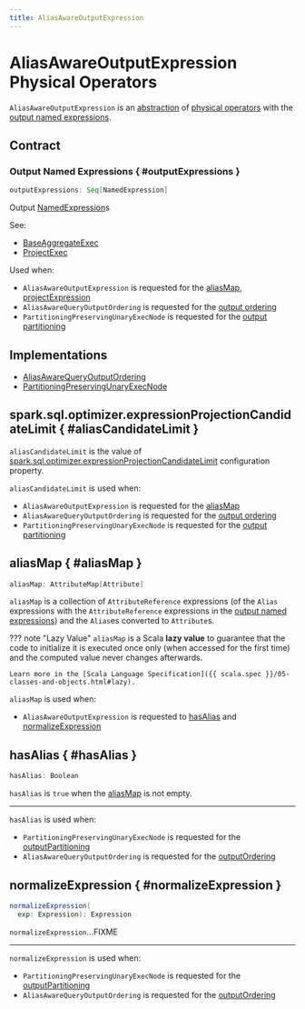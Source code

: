 ```yaml
---
title: AliasAwareOutputExpression
---
```


# AliasAwareOutputExpression Physical Operators

`AliasAwareOutputExpression` is an [abstraction](#contract) of [physical operators](#implementations) with the [output named expressions](#outputExpressions).

## Contract

### Output Named Expressions { #outputExpressions }

```scala
outputExpressions: Seq[NamedExpression]
```

Output [NamedExpression](../expressions/NamedExpression.md)s

See:

* [BaseAggregateExec](BaseAggregateExec.md#outputExpressions)
* [ProjectExec](ProjectExec.md#outputExpressions)

Used when:

* `AliasAwareOutputExpression` is requested for the [aliasMap](#aliasMap), [projectExpression](#projectExpression)
* `AliasAwareQueryOutputOrdering` is requested for the [output ordering](AliasAwareQueryOutputOrdering.md#outputOrdering)
* `PartitioningPreservingUnaryExecNode` is requested for the [output partitioning](PartitioningPreservingUnaryExecNode.md#outputPartitioning)

## Implementations

* [AliasAwareQueryOutputOrdering](AliasAwareQueryOutputOrdering.md)
* [PartitioningPreservingUnaryExecNode](PartitioningPreservingUnaryExecNode.md)

## spark.sql.optimizer.expressionProjectionCandidateLimit { #aliasCandidateLimit }

`aliasCandidateLimit` is the value of [spark.sql.optimizer.expressionProjectionCandidateLimit](../configuration-properties.md#spark.sql.optimizer.expressionProjectionCandidateLimit) configuration property.

`aliasCandidateLimit` is used when:

* `AliasAwareOutputExpression` is requested for the [aliasMap](#aliasMap)
* `AliasAwareQueryOutputOrdering` is requested for the [output ordering](AliasAwareQueryOutputOrdering.md#outputOrdering)
* `PartitioningPreservingUnaryExecNode` is requested for the [output partitioning](PartitioningPreservingUnaryExecNode.md#outputPartitioning)

## aliasMap { #aliasMap }

```scala
aliasMap: AttributeMap[Attribute]
```

`aliasMap` is a collection of `AttributeReference` expressions (of the `Alias` expressions with the `AttributeReference` expressions in the [output named expressions](#outputExpressions)) and the `Alias`es converted to `Attribute`s.

??? note "Lazy Value"
    `aliasMap` is a Scala **lazy value** to guarantee that the code to initialize it is executed once only (when accessed for the first time) and the computed value never changes afterwards.

    Learn more in the [Scala Language Specification]({{ scala.spec }}/05-classes-and-objects.html#lazy).

`aliasMap` is used when:

* `AliasAwareOutputExpression` is requested to [hasAlias](#hasAlias) and [normalizeExpression](#normalizeExpression)

## hasAlias { #hasAlias }

```scala
hasAlias: Boolean
```

`hasAlias` is `true` when the [aliasMap](#aliasMap) is not empty.

---

`hasAlias` is used when:

* `PartitioningPreservingUnaryExecNode` is requested for the [outputPartitioning](PartitioningPreservingUnaryExecNode.md#outputPartitioning)
* `AliasAwareQueryOutputOrdering` is requested for the [outputOrdering](AliasAwareQueryOutputOrdering.md#outputOrdering)

## normalizeExpression { #normalizeExpression }

```scala
normalizeExpression(
  exp: Expression): Expression
```

`normalizeExpression`...FIXME

---

`normalizeExpression` is used when:

* `PartitioningPreservingUnaryExecNode` is requested for the [outputPartitioning](PartitioningPreservingUnaryExecNode.md#outputPartitioning)
* `AliasAwareQueryOutputOrdering` is requested for the [outputOrdering](AliasAwareQueryOutputOrdering.md#outputOrdering)
